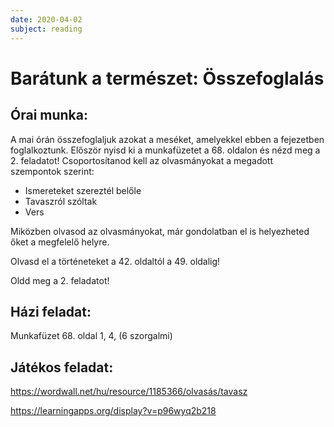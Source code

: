 ```yaml
---
date: 2020-04-02
subject: reading
---
```


# Barátunk a természet: Összefoglalás

## Órai munka:

A mai órán összefoglaljuk azokat a meséket, amelyekkel ebben a fejezetben foglalkoztunk.
Először nyisd ki a munkafüzetet a 68. oldalon és nézd meg a 2. feladatot!
Csoportosítanod kell az olvasmányokat a megadott szempontok szerint:

* Ismereteket szereztél belőle
* Tavaszról szóltak
* Vers

Miközben olvasod az olvasmányokat, már gondolatban el is helyezheted őket a megfelelő helyre.

Olvasd el a történeteket a 42. oldaltól a 49. oldalig!

Oldd meg a 2. feladatot!

## Házi feladat:

Munkafüzet 68. oldal 1, 4, (6 szorgalmi)

## Játékos feladat:

https://wordwall.net/hu/resource/1185366/olvasás/tavasz

https://learningapps.org/display?v=p96wyq2b218
